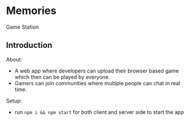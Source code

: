 # Memories

<!-- ![Game Station](https://i.ibb.co/Z8Y0CJv/Screenshot-2020-10-30-at-11-10-04.png) -->
Game Station
## Introduction
About:
* A web app where developers can upload their browser based game which then can be played by everyone.
* Gamers can join communities where multiple people can chat in real time.

Setup:
- run ```npm i && npm start``` for both client and server side to start the app
